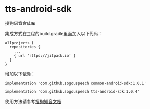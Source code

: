 # tts-android-sdk
搜狗语音合成库

集成方式在工程的build.gradle里面加入以下代码：
```
allprojects {
  repositories {
    ... 
    { url 'https://jitpack.io' }
  }
}
```
增加以下依赖：
```
implementation 'com.github.sogouspeech:common-android-sdk:1.0.1'
```
```
implementation 'com.github.sogouspeech:tts-android-sdk:1.0.4'
```

使用方法请参考[搜狗知音文档](https://docs.zhiyin.sogou.com/docs/tts/sdk)
